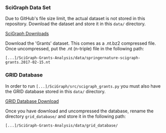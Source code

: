 ### SciGraph Data Set

Due to GitHub's file size limit, the actual dataset is not stored in this repository. Download the dataset and store it
in this `data/` directory.

[SciGraph Downloads](https://github.com/springernature/scigraph/wiki#downloads)

Download the 'Grants' dataset. This comes as a .nt.bz2 compressed file. Once uncompressed, put the .nt (n-triple) file in the following path:

 `[...]/SciGraph-Grants-Analysis/data/springernature-scigraph-grants.2017-02-15.nt`


### GRID Database

In order to run `[...]/SciGraph/src/scigraph_grants.py` you must also have the GRID database stored in this `data/` directory.

[GRID Database Download](https://www.grid.ac/downloads)

Once you have download and uncompressed the database, rename the directory `grid_database/` and store it in the following path:

`[...]/SciGraph-Grants-Analysis/data/grid_database/`
